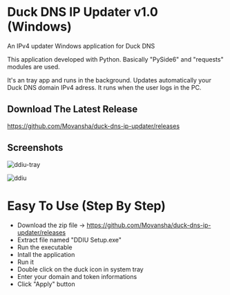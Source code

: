 # Duck DNS IP Updater v1.0 (Windows)
An IPv4 updater Windows application for Duck DNS

This application developed with Python.
Basically "PySide6" and "requests" modules are used.

It's an tray app and runs in the background. Updates automatically your Duck DNS domain IPv4 adress.
It runs when the user logs in the PC.

## Download The Latest Release
https://github.com/Movansha/duck-dns-ip-updater/releases

## Screenshots
![ddiu-tray](https://github.com/user-attachments/assets/e96b2a8c-bbf8-41d3-8c1b-90c32e58d0be)

![ddiu](https://github.com/user-attachments/assets/09a311c8-cc36-4173-a27e-fecf3ad65a37)

# Easy To Use (Step By Step)
- Download the zip file -> https://github.com/Movansha/duck-dns-ip-updater/releases
- Extract file named "DDIU Setup.exe"
- Run the executable
- Intall the application
- Run it
- Double click on the duck icon in system tray
- Enter your domain and token informations
- Click "Apply" button
#
